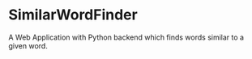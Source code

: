 # SimilarWordFinder
A Web Application with Python backend which finds words similar to a given word.
